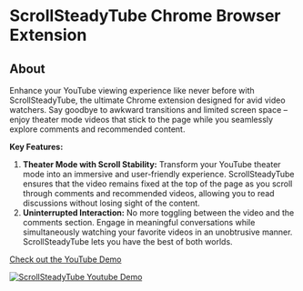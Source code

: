 # ScrollSteadyTube Chrome Browser Extension

## About

Enhance your YouTube viewing experience like never before with ScrollSteadyTube, the ultimate Chrome extension designed for avid video watchers. Say goodbye to awkward transitions and limited screen space – enjoy theater mode videos that stick to the page while you seamlessly explore comments and recommended content.

**Key Features:**

1. **Theater Mode with Scroll Stability:** Transform your YouTube theater mode into an immersive and user-friendly experience. ScrollSteadyTube ensures that the video remains fixed at the top of the page as you scroll through comments and recommended videos, allowing you to read discussions without losing sight of the content.
2. **Uninterrupted Interaction:** No more toggling between the video and the comments section. Engage in meaningful conversations while simultaneously watching your favorite videos in an unobtrusive manner. ScrollSteadyTube lets you have the best of both worlds.

[Check out the YouTube Demo](hhttps://www.youtube.com/watch?v=j05tnZj9SGc)

[![ScrollSteadyTube Youtube Demo](https://img.youtube.com/vi/j05tnZj9SGc/0.jpg)](https://www.youtube.com/watch?v=j05tnZj9SGc)
